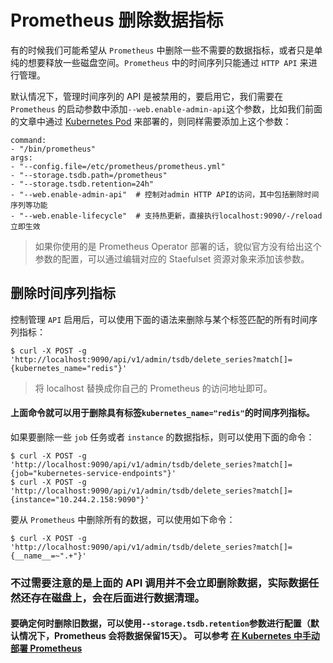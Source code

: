# Prometheus 删除数据指标

有的时候我们可能希望从 `Prometheus` 中删除一些不需要的数据指标，或者只是单纯的想要释放一些磁盘空间。`Prometheus` 中的时间序列只能通过 `HTTP API` 来进行管理。

默认情况下，管理时间序列的 API 是被禁用的，要启用它，我们需要在 `Prometheus` 的启动参数中添加`--web.enable-admin-api`这个参数，比如我们前面的文章中通过 [Kubernetes Pod](4.Adv_Prometheus_setup.md) 来部署的，则同样需要添加上这个参数：

```
command:
- "/bin/prometheus"
args:
- "--config.file=/etc/prometheus/prometheus.yml"
- "--storage.tsdb.path=/prometheus"
- "--storage.tsdb.retention=24h"
- "--web.enable-admin-api"  # 控制对admin HTTP API的访问，其中包括删除时间序列等功能
- "--web.enable-lifecycle"  # 支持热更新，直接执行localhost:9090/-/reload立即生效
```

> 如果你使用的是 Prometheus Operator 部署的话，貌似官方没有给出这个参数的配置，可以通过编辑对应的 Staefulset 资源对象来添加该参数。


## 删除时间序列指标

控制管理 `API` 启用后，可以使用下面的语法来删除与某个标签匹配的所有时间序列指标：

```
$ curl -X POST -g 'http://localhost:9090/api/v1/admin/tsdb/delete_series?match[]={kubernetes_name="redis"}'
```
> 将 localhost 替换成你自己的 Prometheus 的访问地址即可。

#### 上面命令就可以用于删除具有标签`kubernetes_name="redis"`的时间序列指标。

如果要删除一些 `job` 任务或者 `instance` 的数据指标，则可以使用下面的命令：

```
$ curl -X POST -g 'http://localhost:9090/api/v1/admin/tsdb/delete_series?match[]={job="kubernetes-service-endpoints"}'
$ curl -X POST -g 'http://localhost:9090/api/v1/admin/tsdb/delete_series?match[]={instance="10.244.2.158:9090"}'
```

要从 `Prometheus` 中删除所有的数据，可以使用如下命令：

```
$ curl -X POST -g 'http://localhost:9090/api/v1/admin/tsdb/delete_series?match[]={__name__=~".+"}'
```

### 不过需要注意的是上面的 API 调用并不会立即删除数据，实际数据任然还存在磁盘上，会在后面进行数据清理。

#### 要确定何时删除旧数据，可以使用`--storage.tsdb.retention`参数进行配置（默认情况下，Prometheus 会将数据保留15天）。 可以参考 [在 Kubernetes 中手动部署 Prometheus](4.Adv_Prometheus_setup.md)
